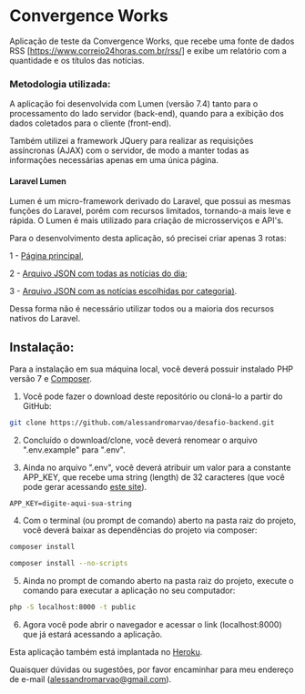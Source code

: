 # Convergence Works
Aplicação de teste da Convergence Works, que recebe uma fonte de dados RSS [https://www.correio24horas.com.br/rss/] e exibe um relatório com a quantidade e os títulos das notícias.

### Metodologia utilizada:
A aplicação foi desenvolvida com Lumen (versão 7.4) tanto para o processamento do lado servidor (back-end), quando para a exibição dos dados coletados para o cliente (front-end).

Também utilizei a framework JQuery para realizar as requisições assíncronas (AJAX) com o servidor, de modo a manter todas as informações necessárias apenas em uma única página.

#### Laravel Lumen
Lumen é um micro-framework derivado do Laravel, que possui as mesmas funções do Laravel, porém com recursos limitados, tornando-a mais leve e rápida. O Lumen é mais utilizado para criação de microsserviços e API's.

Para o desenvolvimento desta aplicação, só precisei criar apenas 3 rotas:

1 - [Página principal](https://cw-test-alessandro-marvao.herokuapp.com/), 

2 - [Arquivo JSON com todas as notícias do dia](https://cw-test-alessandro-marvao.herokuapp.com/rss);

3 - [Arquivo JSON com as notícias escolhidas por categoria)](https://cw-test-alessandro-marvao.herokuapp.com/tag/{categoria}).

Dessa forma não é necessário utilizar todos ou a maioria dos recursos nativos do Laravel.

## Instalação:
Para a instalação em sua máquina local, você deverá possuir instalado PHP versão 7 e [Composer](https://getcomposer.org/).

1. Você pode fazer o download deste repositório ou cloná-lo a partir do GitHub:

```bash
git clone https://github.com/alessandromarvao/desafio-backend.git
```

2. Concluído o download/clone, você deverá renomear o arquivo ".env.example" para ".env".

3. Ainda no arquivo ".env", você deverá atribuir um valor para a constante APP_KEY, que recebe uma string (length) de 32 caracteres (que você pode gerar acessando [este site](http://www.unit-conversion.info/texttools/random-string-generator/)). 

```
APP_KEY=digite-aqui-sua-string
```
4. Com o terminal (ou prompt de comando) aberto na pasta raiz do projeto, você deverá baixar as dependências do projeto via composer:

```bash
composer install
```

```bash
composer install --no-scripts
```

5. Ainda no prompt de comando aberto na pasta raiz do projeto, execute o comando para executar a aplicação no seu computador:

```bash
php -S localhost:8000 -t public
```

6. Agora você pode abrir o navegador e acessar o link (localhost:8000) que já estará acessando a aplicação.

Esta aplicação também está implantada no [Heroku](https://cw-test-alessandro-marvao.herokuapp.com/).

Quaisquer dúvidas ou sugestões, por favor encaminhar para meu endereço de e-mail (alessandromarvao@gmail.com).
